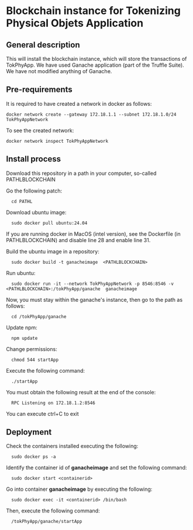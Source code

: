 # Blockchain instance for Tokenizing Physical Objets Application
## General description
  This will install the blockchain instance, which will store the transactions of TokPhyApp. We have used Ganache application (part of the Truffle Suite). We have not modified anything of Ganache.

## Pre-requirements
  It is required to have created a network in docker as follows:

    docker network create --gateway 172.18.1.1 --subnet 172.18.1.0/24 TokPhyAppNetwork
  
  To see the created network:    

    docker network inspect TokPhyAppNetwork
 
## Install process
  Download this repository in a path in your computer, so-called PATHLBLOCKCHAIN
  
  Go the following patch:
      
      cd PATHL  
  
  Download ubuntu image:
      
      sudo docker pull ubuntu:24.04
    
  If you are running docker in MacOS (intel version), see the Dockerfile (in PATHLBLOCKCHAIN) and disable line 28 and enable line 31.

  Build the ubuntu image in a repository:
      
      sudo docker build -t ganacheimage  <PATHLBLOCKCHAIN>

  Run ubuntu: 
      
      sudo docker run -it --network TokPhyAppNetwork -p 8546:8546 -v <PATHLBLOCKCHAIN>:/tokPhyApp/ganache  ganacheimage

  Now, you must stay within the ganache's instance, then go to the path as follows:
  
      cd /tokPhyApp/ganache

  Update npm:
      
      npm update

  Change permissions:
      
      chmod 544 startApp

  Execute the following command:
      
      ./startApp

  You must obtain the following result at the end of the console:
      
      RPC Listening on 172.18.1.2:8546

  You can execute ctrl+C to exit

## Deployment
  Check the containers installed executing the following:
      
      sudo docker ps -a

  Identify the container id of **ganacheimage** and set the following command:
      
      sudo docker start <containerid>

  Go into container **ganacheimage** by executing the following:
      
      sudo docker exec -it <containerid> /bin/bash

  Then, execute the following command:
      
      /tokPhyApp/ganache/startApp
